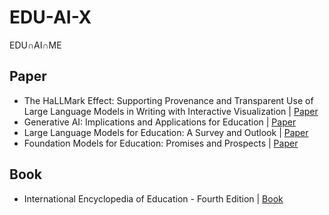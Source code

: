 # EDU-AI-X
EDU∩AI∩ME

## Paper
- The HaLLMark Effect: Supporting Provenance and Transparent Use of Large Language Models in Writing with Interactive Visualization | [Paper](https://dl.acm.org/doi/full/10.1145/3613904.3641895)
- Generative AI: Implications and Applications for Education | [Paper](https://arxiv.org/abs/2305.07605)
- Large Language Models for Education: A Survey and Outlook | [Paper](https://arxiv.org/abs/2403.18105)
- Foundation Models for Education: Promises and Prospects | [Paper](https://arxiv.org/abs/2405.10959)

## Book
- International Encyclopedia of Education - Fourth Edition | [Book](https://www.sciencedirect.com/referencework/9780128186299/international-encyclopedia-of-education)
